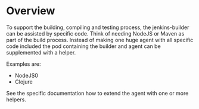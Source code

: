 # Overview
To support the building, compiling and testing process, the jenkins-builder can be assisted by specific code. Think of needing NodeJS or Maven as part of the build process. Instead of making one huge agent with all specific code included the pod containing the builder and agent can be supplemented with a helper.

Examples are:
- NodeJS0
- Clojure

See the specific documentation how to extend the agent with one or more helpers.